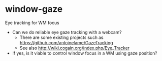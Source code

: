 # window-gaze
Eye tracking for WM focus

* Can we do reliable eye gaze tracking with a webcam?
  * There are some existing projects such as https://github.com/antoinelame/GazeTracking
  * See also http://wiki.cogain.org/index.php/Eye_Tracker
* If yes, is it viable to control window focus in a WM using gaze position?
